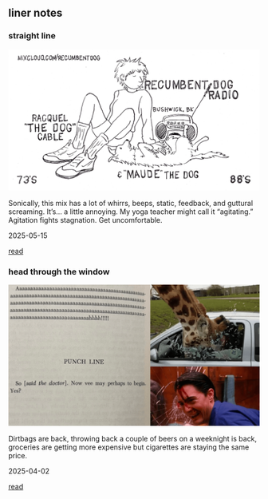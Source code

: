 ## liner notes

<div class="card blog-post">
  <h3>straight line</h3>
  <img src="../images/qsl/qsl.jpg"/>
  <p>Sonically, this mix has a lot of whirrs, beeps, static, feedback, and guttural screaming. It’s… a little annoying. My yoga teacher might call it “agitating.” Agitation fights stagnation. Get uncomfortable.</p>
  <p>2025-05-15</p>
  <a href="straight-line.html">read</a>
</div>
<div class="card blog-post">
  <h3>head through the window</h3>
  <img src="../images/liner-notes/head-through-the-window.png"/>
  <p>Dirtbags are back, throwing back a couple of beers on a weeknight is back, groceries are getting more expensive but cigarettes are staying the same price.</p>
  <p>2025-04-02</p>
  <a href="head-through-the-window.html">read</a>
</div>
